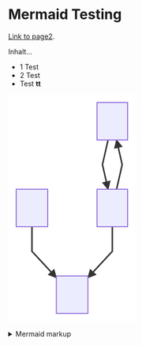 # Mermaid Testing

[Link to page2](./page2.md).

Inhalt...
* 1 Test
* 2 Test
* Test **tt**

<!-- generated by mermaid compile action - START -->
![~mermaid diagram 1~](/images/docs_index-md-1.svg)
<details>
  <summary>Mermaid markup</summary>

```mermaid
graph TD;
    A-->B;
    B-->A;
    C-->D;
    B-->D;
```

</details>
<!-- generated by mermaid compile action - END -->
